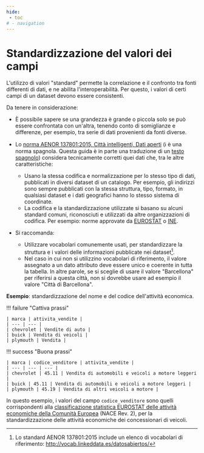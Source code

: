 ```yaml
---
hide:
 - toc
# - navigation
---
```


# Standardizzazione del valori dei campi

L'utilizzo di valori "standard" permette la correlazione e il confronto tra fonti differenti di dati, e ne abilita l'interoperabilità. Per questo, i valori di certi campi di un dataset devono essere consistenti.

Da tenere in considerazione:

- È possibile sapere se una grandezza è grande o piccola solo se può essere confrontata con un'altra, tenendo conto di somiglianze e differenze, per esempio, tra serie di dati provenienti da fonti diverse.
- Lo [norma AENOR 137801:2015, Città intelligenti, Dati aperti](http://vocab.linkeddata.es/datosabiertos/) (ℹ è una norma spagnola. Questa guida è in parte una traduzione di un [testo spagnolo](https://datos.gob.es/en/documentacion/guia-practica-para-la-publicacion-de-datos-tabulares-en-archivos-csv)) considera tecnicamente corretti quei dati che, tra le altre caratteristiche:
    - Usano la stessa codifica e normalizzazione per lo stesso tipo di dati, pubblicati in diversi dataset di un catalogo. Per esempio, gli indirizzi sono sempre pubblicati con la stessa struttura, tipo, formato, in qualsiasi dataset e i dati geografici hanno lo stesso sistema di coordinate.
    - La codifica e la standardizzazione utilizzate si basano su alcuni standard comuni, riconosciuti e utilizzati da altre organizzazioni di codifica. Per esempio: norme approvate da [EUROSTAT](https://ec.europa.eu/eurostat/ramon/nomenclatures/index.cfm?TargetUrl=LST_NOM_DTL&StrNom=NACE_REV2&StrLanguageCode=ES&IntPcKey=&StrLayoutCode=HIERARCHIC&IntCurrentPage=1) o [INE](https://www.ine.es/ss/Satellite?L=0&c=Page&cid=1254735839296&p=1254735839296&pagename=MetodologiaYEstandares%2FINELayout).

- Si raccomanda:
    - Utilizzare vocabolari comunemente usati, per standardizzare la struttura e i valori delle informazioni pubblicate nei dataset[^1].
    - Nel caso in cui non si utilizzino vocabolari di riferimento, il valore assegnato a un dato attributo deve essere unico e coerente in tutta la tabella. In altre parole, se si sceglie di usare il valore "Barcellona" per riferirsi a questa città, non si dovrebbe usare ad esempio il valore "Città di Barcellona".

[^1]: Lo standard AENOR 137801:2015 include un elenco di vocabolari di riferimento: <http://vocab.linkeddata.es/datosabiertos/>


**Esempio**: standardizzazione del nome e del codice dell'attività economica.

!!! failure "Cattiva prassi"

    | marca | attivita_vendite |
    | --- | --- |
    | chevrolet | Vendite di auto |
    | buick | Vendita di veicoli |
    | plymouth | Vendita |

!!! success "Buona prassi"

    | marca | codice_venditore | attivita_vendite |
    | --- | --- | --- |
    | chevrolet | 45.11 | Vendita di automobili e veicoli a motore leggeri |
    | buick | 45.11 | Vendita di automobili e veicoli a motore leggeri |
    | plymouth | 45.19 | Vendita di altri veicoli a motore |



In questo esempio, i valori del campo `codice_venditore` sono quelli corrispondenti alla [classificazione statistica EUROSTAT delle attività economiche della Comunità Europea](https://ec.europa.eu/eurostat/ramon/nomenclatures/index.cfm?TargetUrl=LST_NOM_DTL&StrNom=NACE_REV2&StrLanguageCode=ES&IntPcKey=&StrLayoutCode=HIERARCHIC&IntCurrentPage=1) (NACE Rev. 2), per la standardizzazione delle attività economiche dei concessionari di veicoli.
